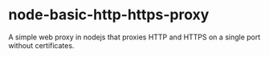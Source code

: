# node-basic-http-https-proxy
A simple web proxy in nodejs that proxies HTTP and HTTPS on a single port without certificates.
